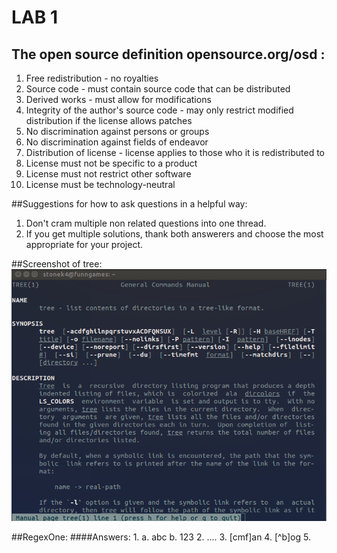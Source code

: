 LAB 1
=====

## The open source definition opensource.org/osd :
1. Free redistribution - no royalties
2. Source code - must contain source code that can be distributed
3. Derived works - must allow for modifications
4. Integrity of the author's source code - may only restrict modified distribution if the license allows patches
5. No discrimination against persons or groups
6. No discrimination against fields of endeavor
7. Distribution of license - license applies to those who it is redistributed to
8. License must not be specific to a product
9. License must not restrict other software
10. License must be technology-neutral

##Suggestions for how to ask questions in a helpful way:
1. Don't cram multiple non related questions into one thread.
2. If you get multiple solutions, thank both answerers and choose the most appropriate for your project.

##Screenshot of tree:
![Tree](../images/tree.png)

##RegexOne:
####Answers:
1.
  a. abc
  b. 123
2. ...\.
3. [cmf]an
4. [^b]og
5.
